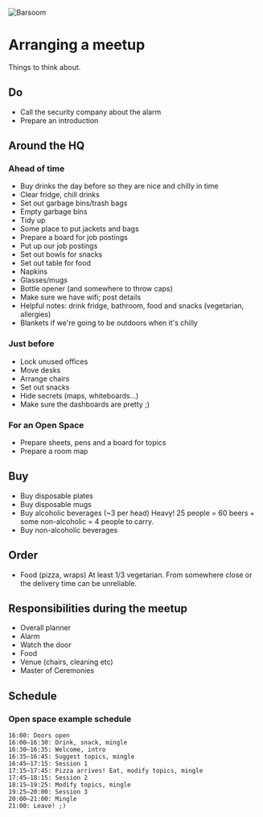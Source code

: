 ![Barsoom](http://barsoom.se/barsoom.png)

# Arranging a meetup

Things to think about.

## Do

* Call the security company about the alarm
* Prepare an introduction


## Around the HQ

### Ahead of time

* Buy drinks the day before so they are nice and chilly in time
* Clear fridge, chill drinks
* Set out garbage bins/trash bags
* Empty garbage bins
* Tidy up
* Some place to put jackets and bags
* Prepare a board for job postings
* Put up our job postings
* Set out bowls for snacks
* Set out table for food
* Napkins
* Glasses/mugs
* Bottle opener (and somewhere to throw caps)
* Make sure we have wifi; post details
* Helpful notes: drink fridge, bathroom, food and snacks (vegetarian, allergies)
* Blankets if we're going to be outdoors when it's chilly

### Just before

* Lock unused offices
* Move desks
* Arrange chairs
* Set out snacks
* Hide secrets (maps, whiteboards…)
* Make sure the dashboards are pretty ;)


### For an Open Space
* Prepare sheets, pens and a board for topics
* Prepare a room map


## Buy

* Buy disposable plates
* Buy disposable mugs
* Buy alcoholic beverages (~3 per head)
  Heavy! 25 people = 60 beers + some non-alcoholic = 4 people to carry.
* Buy non-alcoholic beverages


## Order

* Food (pizza, wraps)
  At least 1/3 vegetarian.
  From somewhere close or the delivery time can be unreliable.

## Responsibilities during the meetup

* Overall planner
* Alarm
* Watch the door
* Food
* Venue (chairs, cleaning etc)
* Master of Ceremonies


## Schedule

### Open space example schedule

    16:00: Doors open
    16:00–16:30: Drink, snack, mingle
    16:30–16:35: Welcome, intro
    16:35–16:45: Suggest topics, mingle
    16:45–17:15: Session 1
    17:15–17:45: Pizza arrives! Eat, modify topics, mingle
    17:45–18:15: Session 2
    18:15–19:25: Modify topics, mingle
    19:25–20:00: Session 3
    20:00–21:00: Mingle
    21:00: Leave! ;)
